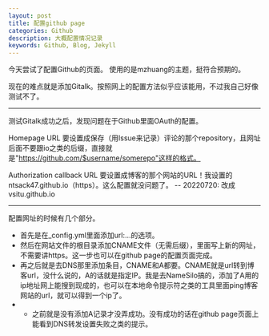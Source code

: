 ```yaml
---
layout: post
title: 配置github page
categories: Github
description: 大概配置情况记录
keywords: Github, Blog, Jekyll
---
```


今天尝试了配置Github的页面。
使用的是mzhuang的主题，挺符合预期的。

现在的难点就是添加Gitalk。按照网上的配置方法似乎应该能用，不过我自己好像测试不了。

-----
测试Gitalk成功之后，发现问题在于Github里面OAuth的配置。

Homepage URL 要设置成保存（用Issue来记录）评论的那个repository，且网址后面不要跟io之类的后缀，直接就是"https://github.com/$username/somerepo"这样的格式。   

Authorization callback URL 要设置成博客的那个网站的URL！我设置的ntsack47.github.io（https）。这么配置就没问题了。
-- 20220720: 改成vsitu.github.io

-----
配置网址的时候有几个部分。

- 首先是在_config.yml里面添加url:...的选项。
- 然后在网站文件的根目录添加CNAME文件（无需后缀），里面写上新的网址，不需要讲https。这一步也可以在github page的配置页面完成。
- 再之后就是去DNS那里添加条目，CNAME和A都要。CNAME就是url转到博客url，没什么说的，A的话就是指定IP。我是去NameSilo搞的，添加了A用的ip地址网上能搜到现成的，也可以在本地命令提示符之类的工具里面ping博客网站的url，就可以得到一个ip了。
- - 之前就是没有添加A记录才没弄成功。没有成功的话在github page页面上能看到DNS转发设置失败之类的提示。



